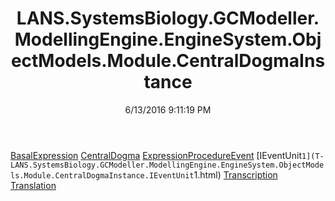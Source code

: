 ﻿---
title: LANS.SystemsBiology.GCModeller.ModellingEngine.EngineSystem.ObjectModels.Module.CentralDogmaInstance
date: 6/13/2016 9:11:19 PM
---

[BasalExpression](T-LANS.SystemsBiology.GCModeller.ModellingEngine.EngineSystem.ObjectModels.Module.CentralDogmaInstance.BasalExpression.html)
[CentralDogma](T-LANS.SystemsBiology.GCModeller.ModellingEngine.EngineSystem.ObjectModels.Module.CentralDogmaInstance.CentralDogma.html)
[ExpressionProcedureEvent](T-LANS.SystemsBiology.GCModeller.ModellingEngine.EngineSystem.ObjectModels.Module.CentralDogmaInstance.ExpressionProcedureEvent.html)
[IEventUnit`1](T-LANS.SystemsBiology.GCModeller.ModellingEngine.EngineSystem.ObjectModels.Module.CentralDogmaInstance.IEventUnit`1.html)
[Transcription](T-LANS.SystemsBiology.GCModeller.ModellingEngine.EngineSystem.ObjectModels.Module.CentralDogmaInstance.Transcription.html)
[Translation](T-LANS.SystemsBiology.GCModeller.ModellingEngine.EngineSystem.ObjectModels.Module.CentralDogmaInstance.Translation.html)
